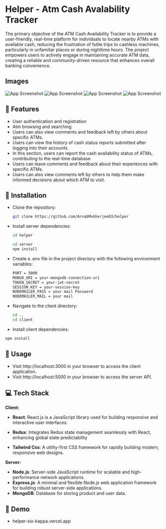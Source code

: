 
# Helper - Atm Cash Avalability Tracker

The primary objective of the ATM Cash Availability Tracker is to provide a user-friendly, real-time platform for individuals to locate nearby ATMs with available cash, reducing the frustration of futile trips to cashless machines, particularly in unfamiliar places or during nighttime hours. The project empowers users to actively engage in maintaining accurate ATM data, creating a reliable and community-driven resource that enhances overall banking convenience.

## Images

![App Screenshot](/demo/home%20page.png)
![App Screenshot](/demo/list.png)
![App Screenshot](/demo/Atm.png)
![App Screenshot](/demo/login.png)


## 🎯 Features

- User authentication and registration
- Atm browsing and searching
- Users can also view comments and feedback left by others about specific ATMs. 
- Users can view the history of cash status reports submitted after logging into their accounts.
- In this section, users can report the cash availability status of ATMs, contributing to the real-time database 
- Users can leave comments and feedback about their experiences with specific ATMs. 
- Users can also view comments left by others to help them make informed decisions about which ATM to visit.

## 🎯 Installation

- Clone the repository:

   ```bash
   git clone https://github.com/ArnabMukherjee03/helper

   ```
-  Install server dependencies:
   ```bash
   cd helper
   ```
   ```bash
   cd server
   npm install
   ```
- Create a .env file in the project directory with the following environment variables:
   ```bash
   PORT = 5000
   MONGO_URI = your-mongodb-connection-uri
   TOKEN_SECRET = your-jwt-secret
   SESSION_KEY = your-session-key
   NODEMAILER_PASS = your mail Password
   NODEMAILER_MAIL = your mail
   ```
- Navigate to the client directory:
   ```bash
   cd ..
   cd client
   ```
-   Install client dependencies:
   ```bash
   npm install
   ```

## 🚀 Usage

- Visit http://localhost:3000 in your browser to access the client application.
- Visit http://localhost:5000 in your browser to access the server API.


## 💻 Tech Stack

**Client:** 
- **React**: React.js is a JavaScript library used for building responsive and interactive user interfaces.

- **Redux**: Integrates Redux state management seamlessly with React, enhancing global state predictability

- **Tailwind Css**: A utility-first CSS framework for rapidly building modern, responsive web designs.


**Server:** 
- **Node.js**: Server-side JavaScript runtime for scalable and high-performance network applications.
- **Express.js**: A minimal and flexible Node.js web application framework for building robust server-side applications.
- **MongoDB**: Database for storing product and user data.


## 🍿 Demo

- helper-six-kappa.vercel.app

